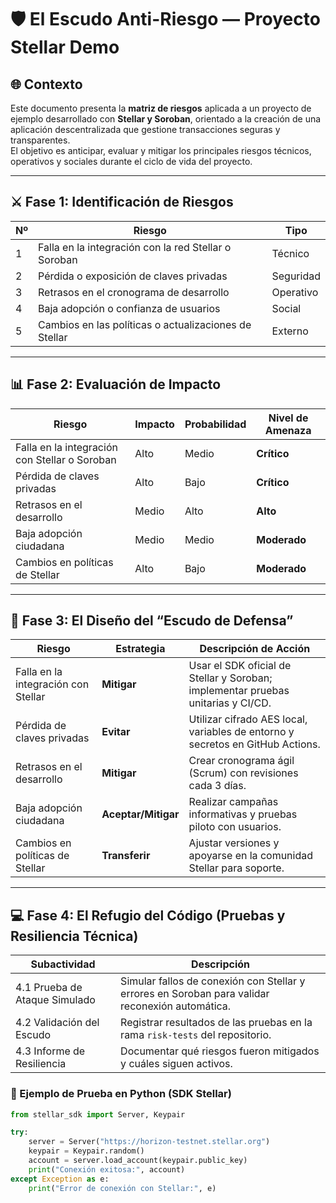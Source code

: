 # 🛡️ El Escudo Anti-Riesgo — Proyecto Stellar Demo

## 🌐 Contexto

Este documento presenta la **matriz de riesgos** aplicada a un proyecto de ejemplo desarrollado con **Stellar y Soroban**, orientado a la creación de una aplicación descentralizada que gestione transacciones seguras y transparentes.  
El objetivo es anticipar, evaluar y mitigar los principales riesgos técnicos, operativos y sociales durante el ciclo de vida del proyecto.

---

## ⚔️ Fase 1: Identificación de Riesgos

| Nº | Riesgo | Tipo |
|----|---------|------|
| 1 | Falla en la integración con la red Stellar o Soroban | Técnico |
| 2 | Pérdida o exposición de claves privadas | Seguridad |
| 3 | Retrasos en el cronograma de desarrollo | Operativo |
| 4 | Baja adopción o confianza de usuarios | Social |
| 5 | Cambios en las políticas o actualizaciones de Stellar | Externo |

---

## 📊 Fase 2: Evaluación de Impacto

| Riesgo | Impacto | Probabilidad | Nivel de Amenaza |
|---------|----------|---------------|------------------|
| Falla en la integración con Stellar o Soroban | Alto | Medio | **Crítico** |
| Pérdida de claves privadas | Alto | Bajo | **Crítico** |
| Retrasos en el desarrollo | Medio | Alto | **Alto** |
| Baja adopción ciudadana | Medio | Medio | **Moderado** |
| Cambios en políticas de Stellar | Alto | Bajo | **Moderado** |

---

## 🧠 Fase 3: El Diseño del “Escudo de Defensa”

| Riesgo | Estrategia | Descripción de Acción |
|--------|-------------|-----------------------|
| Falla en la integración con Stellar | **Mitigar** | Usar el SDK oficial de Stellar y Soroban; implementar pruebas unitarias y CI/CD. |
| Pérdida de claves privadas | **Evitar** | Utilizar cifrado AES local, variables de entorno y secretos en GitHub Actions. |
| Retrasos en el desarrollo | **Mitigar** | Crear cronograma ágil (Scrum) con revisiones cada 3 días. |
| Baja adopción ciudadana | **Aceptar/Mitigar** | Realizar campañas informativas y pruebas piloto con usuarios. |
| Cambios en políticas de Stellar | **Transferir** | Ajustar versiones y apoyarse en la comunidad Stellar para soporte. |

---

## 💻 Fase 4: El Refugio del Código (Pruebas y Resiliencia Técnica)

| Subactividad | Descripción |
|---------------|-------------|
| 4.1 Prueba de Ataque Simulado | Simular fallos de conexión con Stellar y errores en Soroban para validar reconexión automática. |
| 4.2 Validación del Escudo | Registrar resultados de las pruebas en la rama `risk-tests` del repositorio. |
| 4.3 Informe de Resiliencia | Documentar qué riesgos fueron mitigados y cuáles siguen activos. |

### 🧩 Ejemplo de Prueba en Python (SDK Stellar)

```python
from stellar_sdk import Server, Keypair

try:
    server = Server("https://horizon-testnet.stellar.org")
    keypair = Keypair.random()
    account = server.load_account(keypair.public_key)
    print("Conexión exitosa:", account)
except Exception as e:
    print("Error de conexión con Stellar:", e)
